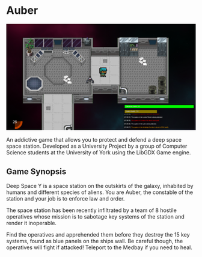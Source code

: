 # Auber

![A screenshot of the game Auber](screenshot.png "A screenshot of the game Auber")

An addictive game that allows you to protect and defend a deep space space station. Developed as a University Project by a group of Computer Science students at the University of York using the LibGDX Game engine.


## Game Synopsis

Deep Space Y is a space station on the outskirts of the galaxy, inhabited by humans and different species of aliens. You are Auber, the constable of the station and your job is to enforce law and order. 

The space station has been recently infiltrated by a team of 8 hostile operatives whose mission is to sabotage key systems of the station and render it inoperable.

Find the operatives and apprehended them before they destroy the 15 key systems, found as blue panels on the ships wall. Be careful though, the operatives will fight if attacked! Teleport to the Medbay if you need to heal.

